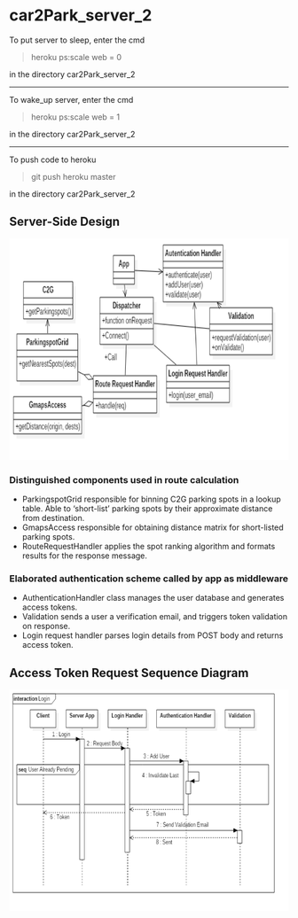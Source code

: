 # car2Park_server_2

To put server to sleep, enter the cmd

>heroku ps:scale web = 0

in the directory car2Park_server_2

***

To wake_up server, enter the cmd

> heroku ps:scale web = 1

in the directory car2Park_server_2

***

To push code to heroku

> git push heroku master

in the directory car2Park_server_2


## Server-Side Design

<p align="center">
  <img src="https://github.com/Foobar-Consulting-Ltd/car2Park_server_2/blob/master/readme_images/Server-Side%20Design.png" height="400" width="600">
</p>

### Distinguished components used in route calculation
- ParkingspotGrid responsible for binning C2G parking spots in a lookup table. Able to ‘short-list’ parking spots by their approximate distance from destination.
- GmapsAccess responsible for obtaining distance matrix for short-listed parking spots.
- RouteRequestHandler applies the spot ranking algorithm and formats results for the response message.
### Elaborated authentication scheme called by app as middleware
- AuthenticationHandler class manages the user database and generates access tokens.
- Validation sends a user a verification email, and triggers token validation on response.
- Login request handler parses login details from POST body and returns access token.

## Access Token Request Sequence Diagram

<p align="center">
  <img src="https://github.com/Foobar-Consulting-Ltd/car2Park_server_2/blob/master/readme_images/Access%20Token%20Request%20Sequence.png" height="400" width="600">
</p>



